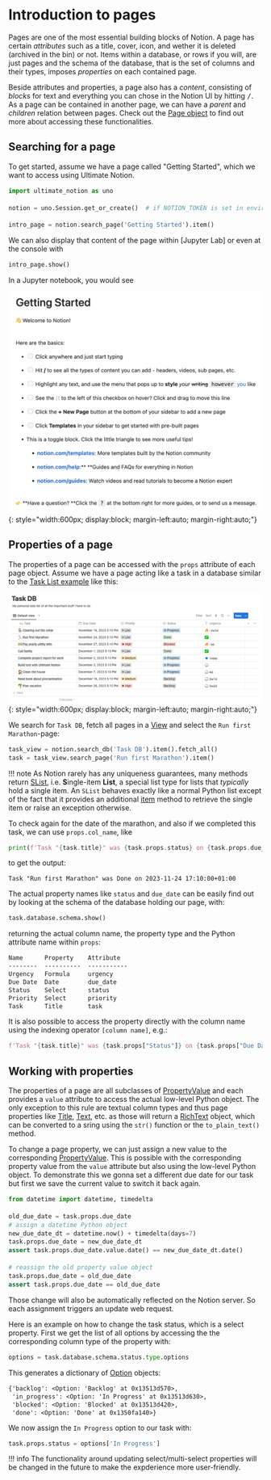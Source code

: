 # Introduction to pages

Pages are one of the most essential building blocks of Notion.
A page has certain *attributes* such as a title, cover, icon, and wether it is deleted
(archived in the bin) or not.
Items within a database, or rows if you will, are just pages and the schema of the database,
that is the set of columns and their types, imposes *properties* on each contained page.

Beside attributes and properties, a page also has a *content*, consisting of *blocks* for text
and everything you can chose in the Notion UI by hitting <kbd>/</kbd>. As a page can be contained
in another page, we can have a *parent* and *children* relation between pages.
Check out the [Page object] to find out more about accessing these functionalities.

## Searching for a page

To get started, assume we have a page called "Getting Started", which we want to access using Ultimate Notion.

```python
import ultimate_notion as uno

notion = uno.Session.get_or_create()  # if NOTION_TOKEN is set in environment

intro_page = notion.search_page('Getting Started').item()
```

We can also display that content of the page within [Jupyter Lab] or even at the console with

```python
intro_page.show()
```

In a Jupyter notebook, you would see

![Getting started page](../assets/images/notion-getting-started-page.png){: style="width:600px; display:block; margin-left:auto; margin-right:auto;"}

## Properties of a page

The properties of a page can be accessed with the `props` attribute of each page object.
Assume we have a page acting like a task in a database similar to the [Task List example] like this:

![Notion task database](../assets/images/notion-task-db.png){: style="width:600px; display:block; margin-left:auto; margin-right:auto;"}

We search for `Task DB`, fetch all pages in a [View] and select the `Run first Marathon`-page:

```python
task_view = notion.search_db('Task DB').item().fetch_all()
task = task_view.search_page('Run first Marathon').item()
```

!!! note
    As Notion rarely has any uniqueness guarantees, many methods return [SList], i.e. <b>S</b>ingle-item **List**,
    a special list type for lists that *typically* hold a single item. An `SList` behaves exactly like
    a normal Python list except of the fact that it provides an additional [item] method to retrieve the
    single item or raise an exception otherwise.

To check again for the date of the marathon, and also if we completed this task, we can use `props.col_name`, like

```python
print(f'Task "{task.title}" was {task.props.status} on {task.props.due_date}')
```

to get the output:

```console
Task "Run first Marathon" was Done on 2023-11-24 17:10:00+01:00
```

The actual property names like `status` and `due_date` can be easily find out by looking at the schema of the database
holding our page, with:

```python
task.database.schema.show()
```

returning the actual column name, the property type and the Python attribute name within `props`:

```console
Name      Property    Attribute
--------  ----------  -----------
Urgency   Formula     urgency
Due Date  Date        due_date
Status    Select      status
Priority  Select      priority
Task      Title       task
```

It is also possible to access the property directly with the column name using the indexing operator
`[column name]`, e.g.:

```python
f'Task "{task.title}" was {task.props["Status"]} on {task.props["Due Date"]}'
```

## Working with properties

The properties of a page are all subclasses of [PropertyValue] and each provides a `value` attribute to
access the actual low-level Python object. The only exception to this rule are textual column types
and thus page properties like [Title], [Text], etc. as those will return a [RichText] object, which
can be converted to a sring using the `str()` function or the `to_plain_text()` method.

To change a page property, we can just assign a new value to the corresponding [PropertyValue]. This
is possible with the corresponding property value from the `value` attribute but also using the
low-level Python object. To demonstrate this we gonna set a different due date for our task but
first we save the current value to switch it back again.

```python
from datetime import datetime, timedelta

old_due_date = task.props.due_date
# assign a datetime Python object
new_due_date_dt = datetime.now() + timedelta(days=7)
task.props.due_date = new_due_date_dt
assert task.props.due_date.value.date() == new_due_date_dt.date()

# reassign the old property value object
task.props.due_date = old_due_date
assert task.props.due_date == old_due_date
```

Those change will also be automatically reflected on the Notion server. So each assignment
triggers an update web request.

Here is an example on how to change the task status, which is a select property. First we
get the list of all options by accessing the the corresponding column type of the property with:

```python
options = task.database.schema.status.type.options
```

This generates a dictionary of [Option] objects:

```console
{'backlog': <Option: 'Backlog' at 0x13513d570>,
 'in_progress': <Option: 'In Progress' at 0x13513d630>,
 'blocked': <Option: 'Blocked' at 0x13513d420>,
 'done': <Option: 'Done' at 0x1350fa140>}
```

We now assign the `In Progress` option to our task with:

```python
task.props.status = options['In Progress']
```

!!! info
    The functionality around updating select/multi-select properties will be changed in
    the future to make the expderience more user-friendly.

[Page object]: ../../reference/ultimate_notion/page/#ultimate_notion.page.Page
[Task List example]: ../../usage/db_advanced/#two-way-self-relations
[View]: ../../reference/ultimate_notion/view/#ultimate_notion.view.View
[SList]: ../../reference/ultimate_notion/utils/#ultimate_notion.utils.SList
[item]: ../../reference/ultimate_notion/utils/#ultimate_notion.utils.SList.item
[PropertyValue]: ../../reference/ultimate_notion/props/#ultimate_notion.props.PropertyValue
[Title]: ../../reference/ultimate_notion/props/#ultimate_notion.props.Title
[Text]: ../../reference/ultimate_notion/props/#ultimate_notion.props.Text
[RichText]: ../../reference/ultimate_notion/objects/#ultimate_notion.objects.RichText
[Option]: ../../reference/ultimate_notion/objects/#ultimate_notion.objects.Option
